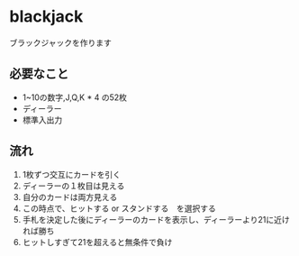 # blackjack
ブラックジャックを作ります
## 必要なこと
- 1~10の数字,J,Q,K * 4 の52枚
- ディーラー
- 標準入出力
## 流れ
1. 1枚ずつ交互にカードを引く
2. ディーラーの１枚目は見える
3. 自分のカードは両方見える
4. この時点で、ヒットする or スタンドする　を選択する
5. 手札を決定した後にディーラーのカードを表示し、ディーラーより21に近ければ勝ち
6. ヒットしすぎて21を超えると無条件で負け
